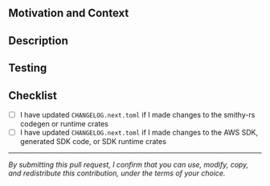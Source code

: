 ## Motivation and Context
<!--- Why is this change required? What problem does it solve? -->
<!--- If it fixes an open issue, please link to the issue here -->

## Description
<!--- Describe your changes in detail -->

## Testing
<!--- Please describe in detail how you tested your changes -->
<!--- Include details of your testing environment, and the tests you ran to -->
<!--- see how your change affects other areas of the code, etc. -->

## Checklist
<!--- If a checkbox below is not applicable, then please DELETE it rather than leaving it unchecked -->
- [ ] I have updated `CHANGELOG.next.toml` if I made changes to the smithy-rs codegen or runtime crates
- [ ] I have updated `CHANGELOG.next.toml` if I made changes to the AWS SDK, generated SDK code, or SDK runtime crates

----

_By submitting this pull request, I confirm that you can use, modify, copy, and redistribute this contribution, under the terms of your choice._
